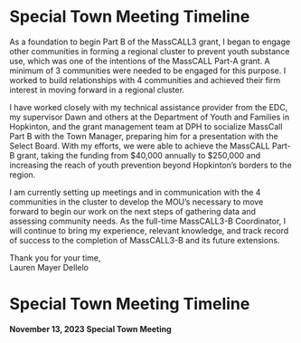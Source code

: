 # Special Town Meeting Timeline


As a foundation to begin Part B of the MassCALL3 grant, I began to engage other communities in forming a regional cluster to prevent youth substance use, which was one of the intentions of the MassCALL Part-A grant. A minimum of 3 communities were needed to be engaged for this purpose. I worked to build relationships with 4 communities and achieved their firm interest in moving forward in a regional cluster.

I have worked closely with my technical assistance provider from the EDC, my supervisor Dawn and others at the Department of Youth and Families in Hopkinton, and the grant management team at DPH to socialize MassCall Part B with the Town Manager, preparing him for a presentation with the Select Board. With my efforts, we were able to achieve the MassCALL Part-B grant, taking the funding from $40,000 annually to $250,000 and increasing the reach of youth prevention beyond Hopkinton’s borders to the region.

I am currently setting up meetings and in communication with the 4 communities in the cluster to develop the MOU’s necessary to move forward to begin our work on the next steps of gathering data and assessing community needs. As the full-time MassCALL3-B Coordinator, I will continue to bring my experience, relevant knowledge, and track record of success to the completion of MassCALL3-B and its future extensions.

Thank you for your time,  
Lauren Mayer Dellelo
# Special Town Meeting Timeline
**November 13, 2023 Special Town Meeting**
